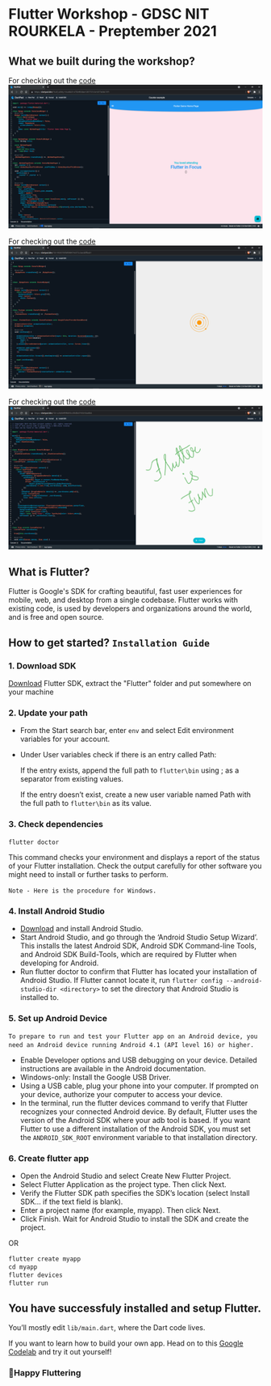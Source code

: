 # Flutter Workshop - GDSC NIT ROURKELA - Preptember 2021

## What we built during the workshop? 

For checking out the [code](https://github.com/nayakastha/AwesomeDartPad/blob/main/codes/counter.dart)
![sample app](https://github.com/nayakastha/AwesomeDartPad/blob/main/images/counter.png)

For checking out the [code](https://github.com/nayakastha/AwesomeDartPad/blob/main/codes/solar.dart)
![solar system](https://github.com/nayakastha/AwesomeDartPad/blob/main/images/solar.png)

For checking out the [code](https://github.com/nayakastha/AwesomeDartPad/blob/main/codes/paint.dart)
![draw it out](https://github.com/nayakastha/AwesomeDartPad/blob/main/images/paint.png)



## What is Flutter? 
Flutter is Google's SDK for crafting beautiful, fast user experiences for mobile, web, and desktop from a single codebase. Flutter works with existing code, is used by developers and organizations around the world, and is free and open source.

## How to get started? `Installation Guide`
### 1. Download SDK

[Download](https://flutter.dev/docs/get-started/install) Flutter SDK, extract the "Flutter" folder and put somewhere on your machine

### 2. Update your path

- From the Start search bar, enter `env` and select Edit environment variables for your account.
- Under User variables check if there is an entry called Path:
       
     If the entry exists, append the full path to `flutter\bin` using ; as a separator from existing values. 
       
     If the entry doesn’t exist, create a new user variable named Path with the full path to `flutter\bin` as its value.

### 3. Check dependencies
```
flutter doctor
```
This command checks your environment and displays a report of the status of your Flutter installation. Check the output carefully for other software you might need to install or further tasks to perform.

`Note - Here is the procedure for Windows. `

### 4. Install Android Studio

- [Download](https://developer.android.com/studio) and install Android Studio.
- Start Android Studio, and go through the ‘Android Studio Setup Wizard’. This installs the latest Android SDK, Android SDK Command-line Tools, and Android SDK Build-Tools, which   are required by Flutter when developing for Android.
- Run flutter doctor to confirm that Flutter has located your installation of Android Studio. If Flutter cannot locate it, run `flutter config --android-studio-dir <directory>` to     set the directory that Android Studio is installed to.

### 5. Set up Android Device

`To prepare to run and test your Flutter app on an Android device, you need an Android device running Android 4.1 (API level 16) or higher.`

- Enable Developer options and USB debugging on your device. Detailed instructions are available in the Android documentation.
- Windows-only: Install the Google USB Driver.
- Using a USB cable, plug your phone into your computer. If prompted on your device, authorize your computer to access your device.
- In the terminal, run the flutter devices command to verify that Flutter recognizes your connected Android device. By default, Flutter uses the version of the Android SDK where your adb tool is based. If you want Flutter to use a different installation of the Android SDK, you must set the `ANDROID_SDK_ROOT` environment variable to that installation directory.


### 6. Create flutter app

- Open the Android Studio  and select Create New Flutter Project.
- Select Flutter Application as the project type. Then click Next.
- Verify the Flutter SDK path specifies the SDK’s location (select Install SDK… if the text field is blank).
- Enter a project name (for example, myapp). Then click Next.
- Click Finish.
Wait for Android Studio to install the SDK and create the project.

OR

```
flutter create myapp
cd myapp
flutter devices
flutter run
```

## You have successfuly installed and setup Flutter. 
You’ll mostly edit `lib/main.dart`, where the Dart code lives.

If you want to learn how to build your own app. Head on to this [Google Codelab](https://codelabs.developers.google.com/codelabs/first-flutter-app-pt1#0) and try it out yourself!

### 🎉Happy Fluttering


